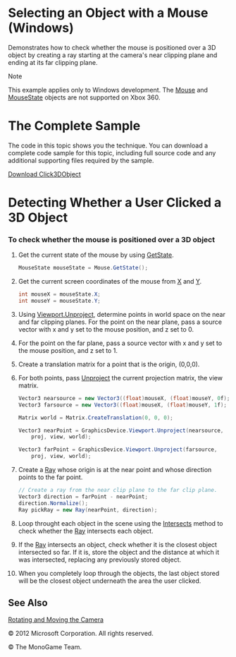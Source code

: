
# Selecting an Object with a Mouse (Windows)

Demonstrates how to check whether the mouse is positioned over a 3D object by creating a ray starting at the camera's near clipping plane and ending at its far clipping plane.


> [!NOTE]
> This example applies only to Windows development. The <A href="bb198101.md">Mouse</A> and <A href="bb198097.md">MouseState</A> objects are not supported on Xbox 360.


# The Complete Sample

The code in this topic shows you the technique. You can download a complete code sample for this topic, including full source code and any additional supporting files required by the sample.

[Download Click3DObject](http://go.microsoft.com/fwlink/?linkid=198838)

# Detecting Whether a User Clicked a 3D Object

### To check whether the mouse is positioned over a 3D object

1.  Get the current state of the mouse by using [GetState](bb197233.md).
    
    ``` csharp
    MouseState mouseState = Mouse.GetState();
    ```

2.  Get the current screen coordinates of the mouse from [X](bb200107.md) and [Y](bb200119.md).
    
    ``` csharp
    int mouseX = mouseState.X;
    int mouseY = mouseState.Y;
    ```

3.  Using [Viewport.Unproject](https://msdn.microsoft.com/en-us/library/m:microsoft.xna.framework.graphics.viewport.unproject\(microsoft.xna.framework.vector3%2cmicrosoft.xna.framework.matrix%2cmicrosoft.xna.framework.matrix%2cmicrosoft.xna.framework.matrix\)), determine points in world space on the near and far clipping planes. For the point on the near plane, pass a source vector with x and y set to the mouse position, and z set to 0.

4.  For the point on the far plane, pass a source vector with x and y set to the mouse position, and z set to 1.

5.  Create a translation matrix for a point that is the origin, (0,0,0).

6.  For both points, pass [Unproject](https://msdn.microsoft.com/en-us/library/m:microsoft.xna.framework.graphics.viewport.unproject\(microsoft.xna.framework.vector3%2cmicrosoft.xna.framework.matrix%2cmicrosoft.xna.framework.matrix%2cmicrosoft.xna.framework.matrix\)) the current projection matrix, the view matrix.
    
    ``` csharp
    Vector3 nearsource = new Vector3((float)mouseX, (float)mouseY, 0f);
    Vector3 farsource = new Vector3((float)mouseX, (float)mouseY, 1f);
    
    Matrix world = Matrix.CreateTranslation(0, 0, 0);
    
    Vector3 nearPoint = GraphicsDevice.Viewport.Unproject(nearsource,
        proj, view, world);
    
    Vector3 farPoint = GraphicsDevice.Viewport.Unproject(farsource,
        proj, view, world);
    ```

7.  Create a [Ray](bb198582.md) whose origin is at the near point and whose direction points to the far point.
    
    ``` csharp
    // Create a ray from the near clip plane to the far clip plane.
    Vector3 direction = farPoint - nearPoint;
    direction.Normalize();
    Ray pickRay = new Ray(nearPoint, direction);
    ```

8.  Loop throught each object in the scene using the [Intersects](bb197646.md) method to check whether the [Ray](bb198582.md) intersects each object.

9.  If the [Ray](bb198582.md) intersects an object, check whether it is the closest object intersected so far. If it is, store the object and the distance at which it was intersected, replacing any previously stored object.

10. When you completely loop through the objects, the last object stored will be the closest object underneath the area the user clicked.

## See Also

[Rotating and Moving the Camera](bb197901.md)

© 2012 Microsoft Corporation. All rights reserved.  

© The MonoGame Team.